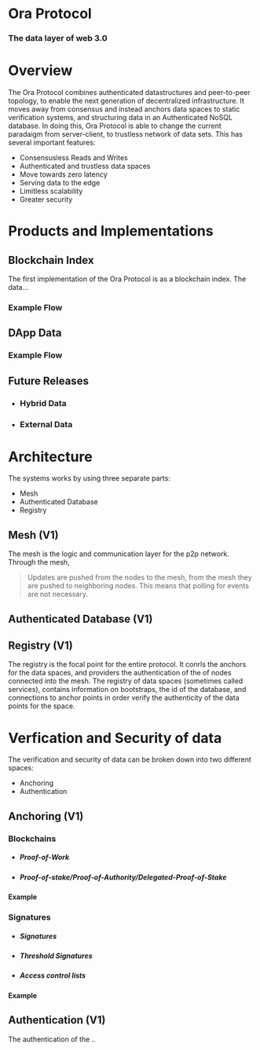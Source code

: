 # Ora Protocol

### The data layer of web 3.0

# Overview
The Ora Protocol combines authenticated datastructures and peer-to-peer topology, to enable the next generation of decentralized infrastructure. It moves away from consensus and instead anchors data spaces to static verification systems, and structuring data in an Authenticated NoSQL database. In doing this, Ora Protocol is able to change the current paradaigm from server-client, to trustless network of data sets. This has several important features: 

- Consensusless Reads and Writes
- Authenticated and trustless data spaces
- Move towards zero latency
- Serving data to the edge
- Limitless scalability
- Greater security

# Products and Implementations

## Blockchain Index

The first implementation of the Ora Protocol is as a blockchain index. The data...

### Example Flow 




## DApp Data


### Example Flow


## Future Releases 

- ### Hybrid Data 

- ### External Data 


# Architecture
The systems works by using three separate parts: 
- Mesh 
- Authenticated Database 
- Registry 

## Mesh (V1)
The mesh is the logic and communication layer for the p2p network. Through the mesh, 

> Updates are pushed from the nodes to the mesh, from the mesh they are pushed to neighboring nodes. This means that polling 
> for events are not necessary.

## Authenticated Database (V1)


## Registry (V1)
The registry is the focal point for the entire protocol. It conrls the anchors for the data spaces, and providers the authentication of the of nodes connected into the mesh. The registry of data spaces (sometimes called services), contains information on bootstraps, the id of the database, and connections to anchor points in order verify the authenticity of the data points for the space.


# Verfication and Security of data

The verification and security of data can be broken down into two different spaces: 
- Anchoring 
- Authentication

## Anchoring (V1)

### Blockchains

- ##### Proof-of-Work 
- ##### Proof-of-stake/Proof-of-Authority/Delegated-Proof-of-Stake 

#### Example 


### Signatures

- ##### Signatures 
- ##### Threshold Signatures 
- ##### Access control lists

#### Example 


## Authentication (V1)

The authentication of the .. 

